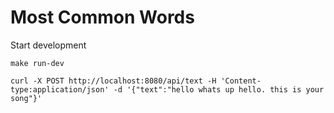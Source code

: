 # Most Common Words

Start development
```
make run-dev
```

```
curl -X POST http://localhost:8080/api/text -H 'Content-type:application/json' -d '{"text":"hello whats up hello. this is your song"}'
```